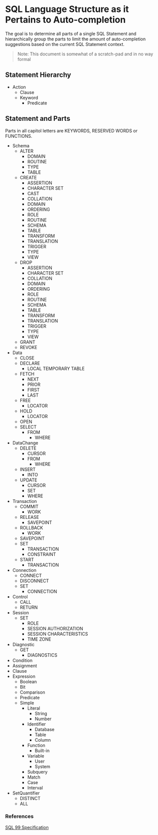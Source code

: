 # SQL Language Structure as it Pertains to Auto-completion
The goal is to determine all parts of a single SQL Statement and hierarchically group the parts to limit the amount of auto-completion suggestions based on the current SQL Statement context.
> Note: This document is somewhat of a scratch-pad and in no way formal

## Statement Hierarchy
- Action
  - Clause
  - Keyword
    - Predicate

## Statement and Parts
Parts in all capitol letters are KEYWORDS, RESERVED WORDS or FUNCTIONS.
  - Schema
    - ALTER
      - DOMAIN
      - ROUTINE
      - TYPE
      - TABLE
    - CREATE
      - ASSERTION
      - CHARACTER SET
      - CAST
      - COLLATION
      - DOMAIN
      - ORDERING
      - ROLE
      - ROUTINE
      - SCHEMA
      - TABLE
      - TRANSFORM
      - TRANSLATION
      - TRIGGER
      - TYPE
      - VIEW
    - DROP
      - ASSERTION
      - CHARACTER SET
      - COLLATION
      - DOMAIN
      - ORDERING
      - ROLE
      - ROUTINE
      - SCHEMA
      - TABLE
      - TRANSFORM
      - TRANSLATION
      - TRIGGER
      - TYPE
      - VIEW
    - GRANT
    - REVOKE
  - Data
    - CLOSE
    - DECLARE
      - LOCAL TEMPORARY TABLE
    - FETCH
      - NEXT
      - PRIOR
      - FIRST
      - LAST
    - FREE
      - LOCATOR
    - HOLD
      - LOCATOR
    - OPEN
    - SELECT
      - FROM
        - WHERE
  - DataChange
    - DELETE
      - CURSOR
      - FROM
        - WHERE
    - INSERT
      - INTO
    - UPDATE
      - CURSOR
      - SET
      - WHERE
  - Transaction
    - COMMIT
      - WORK
    - RELEASE
      - SAVEPOINT
    - ROLLBACK
      - WORK
    - SAVEPOINT
    - SET
      - TRANSACTION
      - CONSTRAINT
    - START
      - TRANSACTION
  - Connection
    - CONNECT
    - DISCONNECT
    - SET
      - CONNECTION
  - Control
    - CALL
    - RETURN
  - Session
    - SET
      - ROLE
      - SESSION AUTHORIZATION
      - SESSION CHARACTERISTICS
      - TIME ZONE
  - Diagnostic
    - GET
      - DIAGNOSTICS
- Condition
- Assignment
- Clause
- Expression
  - Boolean
  - Bit
  - Comparison
  - Predicate
  - Simple
    - Literal
      - String
      - Number
    - Identifier
      - Database
      - Table
      - Column
    - Function
      - Built-in
    - Variable
      - User
      - System
    - Subquery
    - Match
    - Case
    - Interval
- SetQuantifier
  - DISTINCT
  - ALL

### References
[SQL 99 Specification]

[SQL 99 Specification]: http://web.cecs.pdx.edu/~len/sql1999.pdf
